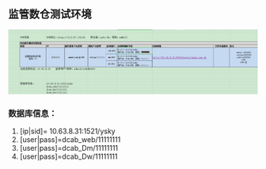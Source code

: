 
## 监管数仓测试环境
![img.png](img.png)
### 数据库信息：	
1. [ip|sid]= 10.63.8.31:1521/ysky
2. [user|pass]=dcab_web/11111111
3. [user|pass]=dcab_Dm/11111111
4. [user|pass]=dcab_Dw/11111111
	
	
	


